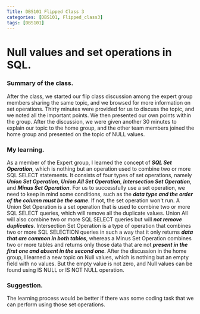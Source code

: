 ```yaml
---
Title: DBS101 Flipped Class 3
categories: [DBS101, Flipped_class3]
tags: [DBS101]
---
```


#  Null values and set operations in SQL.

### Summary of the class.

After the class, we started our flip class discussion among the expert group members sharing the same topic, and we browsed for more information on set operations. Thirty minutes were provided for us to discuss the topic, and we noted all the important points. We then presented our own points within the group. After the discussion, we were given another 30 minutes to explain our topic to the home group, and the other team members joined the home group and presented on the topic of NULL values.

### My learning.

As a member of the Expert group, I learned the concept of ***SQL Set Operation***, which is nothing but an operation used to combine two or more SQL SELECT statements. It consists of four types of set operations, namely ***Union Set Operation***, ***Union All Set Operation***, ***Intersection Set Operation***, and ***Minus Set Operation***. For us to successfully use a set operation, we need to keep in mind some conditions, such as the ***data type and the order of the column must be the same***. If not, the set operation won't run. A Union Set Operation is a set operation that is used to combine two or more SQL SELECT queries, which will remove all the duplicate values. Union All will also combine two or more SQL SELECT queries but will ***not remove duplicates***. Intersection Set Operation is a type of operation that combines two or more SQL SELECTION queries in such a way that it only returns ***data that are common in both tables***, whereas a Minus Set Operation combines two or more tables and returns only those data that are not ***present in the first one and absent in the second one***. After the discussion in the home group, I learned a new topic on Null values, which is nothing but an empty field with no values. But the empty value is not zero, and Null values can be found using IS NULL or IS NOT NULL operation. 

### Suggestion.

The learning process would be better if there was some coding task that we can perform using those set operations.